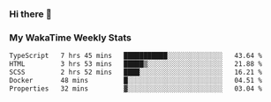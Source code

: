 ### Hi there 👋

<!--
**royschrauwen/royschrauwen** is a ✨ _special_ ✨ repository because its `README.md` (this file) appears on your GitHub profile.

Here are some ideas to get you started:

- 🔭 I’m currently working on ...
- 🌱 I’m currently learning ...
- 👯 I’m looking to collaborate on ...
- 🤔 I’m looking for help with ...
- 💬 Ask me about ...
- 📫 How to reach me: ...
- 😄 Pronouns: ...
- ⚡ Fun fact: ...
-->


### My WakaTime Weekly Stats
<!--START_SECTION:waka-->

```txt
TypeScript   7 hrs 45 mins   ███████████░░░░░░░░░░░░░░   43.64 %
HTML         3 hrs 53 mins   █████▒░░░░░░░░░░░░░░░░░░░   21.88 %
SCSS         2 hrs 52 mins   ████░░░░░░░░░░░░░░░░░░░░░   16.21 %
Docker       48 mins         █░░░░░░░░░░░░░░░░░░░░░░░░   04.51 %
Properties   32 mins         ▓░░░░░░░░░░░░░░░░░░░░░░░░   03.04 %
```

<!--END_SECTION:waka-->
